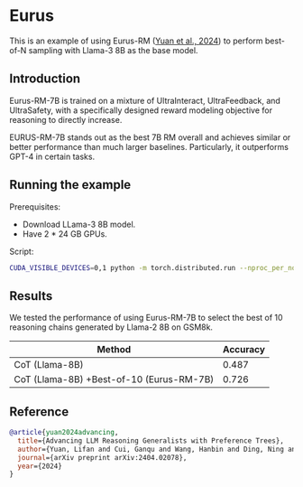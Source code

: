 # Eurus

This is an example of using Eurus-RM ([Yuan et al., 2024](https://arxiv.org/html/2404.02078v1)) to perform best-of-N sampling with Llama-3 8B as the base model.


## Introduction

Eurus-RM-7B is trained on a mixture of UltraInteract, UltraFeedback, and UltraSafety, with a specifically designed reward modeling objective for reasoning to directly increase.

EURUS-RM-7B stands out as the best 7B RM overall and achieves similar or better performance than much larger baselines. Particularly, it outperforms GPT-4 in certain tasks.

## Running the example

Prerequisites:
- Download LLama-3 8B model.
- Have 2 * 24 GB GPUs.

Script:
```bash
CUDA_VISIBLE_DEVICES=0,1 python -m torch.distributed.run --nproc_per_node 1 examples/Eurus/inference.py --model_dir $LLAMA3_CKPTS --best_of_n 10
```

## Results

We tested the performance of using Eurus-RM-7B to select the best of 10 reasoning chains generated by Llama-2 8B on GSM8k.

|Method|Accuracy|
|-|-|
|CoT (Llama-8B)|0.487|
|CoT (Llama-8B) +Best-of-10 (Eurus-RM-7B) | 0.726|
 

## Reference
```bibtex
@article{yuan2024advancing,
  title={Advancing LLM Reasoning Generalists with Preference Trees},
  author={Yuan, Lifan and Cui, Ganqu and Wang, Hanbin and Ding, Ning and Wang, Xingyao and Deng, Jia and Shan, Boji and Chen, Huimin and Xie, Ruobing and Lin, Yankai and others},
  journal={arXiv preprint arXiv:2404.02078},
  year={2024}
}
```